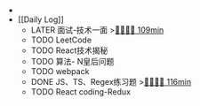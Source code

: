 -
- [[Daily Log]]
	- LATER 面试-技术一面 >[🍅🍅🍅🍅 109min](#agenda-pomo://?t=f-1688738239058-1500%2Cf-1688743702167-1500%2Cp-1688746085754-516%2Cf-1688982036263-1500%2Cf-1688985019623-1500)
	- TODO LeetCode
	- TODO React技术揭秘
	- TODO 算法- N皇后问题
	- TODO webpack
	- DONE JS、TS、Regex练习题 >[🍅🍅🍅🍅 116min](#agenda-pomo://?t=f-1688790728542-1500%2Cf-1688793457266-1500%2Cp-1688796695894-917%2Cf-1688971996354-1500%2Cf-1688976771967-1500)
	- TODO React coding-Redux